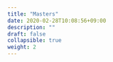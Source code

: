 ```yaml
---
title: "Masters"
date: 2020-02-28T10:08:56+09:00
description: ""
draft: false
collapsible: true
weight: 2
---
```

